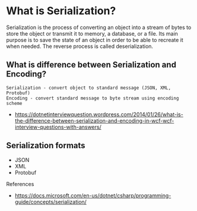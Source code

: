 # What is Serialization?

Serialization is the process of converting an object into a stream of bytes to store the object or transmit it to memory, a database, or a file. Its main purpose is to save the state of an object in order to be able to recreate it when needed. The reverse process is called deserialization.


## What is difference between Serialization and Encoding?
```
Serialization - convert object to standard message (JSON, XML, Protobuf)
Encoding - convert standard message to byte stream using encoding scheme
```

- https://dotnetinterviewquestion.wordpress.com/2014/01/26/what-is-the-difference-between-serialization-and-encoding-in-wcf-wcf-interview-questions-with-answers/


## Serialization formats
- JSON
- XML
- Protobuf

References
- https://docs.microsoft.com/en-us/dotnet/csharp/programming-guide/concepts/serialization/
